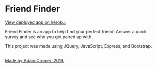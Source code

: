 # <b>Friend Finder</b>

[View deployed app on heroku.](https://powerful-headland-69724.herokuapp.com/home)

Friend Finder is an app to help find your perfect friend. Answer a quick survey and see who you get paired up with.

This project was made using JQuery, JavaScript, Express, and Bootstrap.
<br><br>

[Made by Adam Cromer, 2019.](http://www.adamcromer.com)


